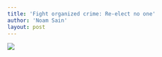 ```yaml
---
title: 'Fight organized crime: Re-elect no one'
author: 'Noam Sain'
layout: post
---
```


[![](https://2.bp.blogspot.com/_8aN4krk1nsk/TU1tOt9oUNI/AAAAAAAAAig/VRxPyHA44CU/s1024/ATT258959.jpg)](https://2.bp.blogspot.com/_8aN4krk1nsk/TU1tOt9oUNI/AAAAAAAAAig/VRxPyHA44CU/s1024/ATT258959.jpg)